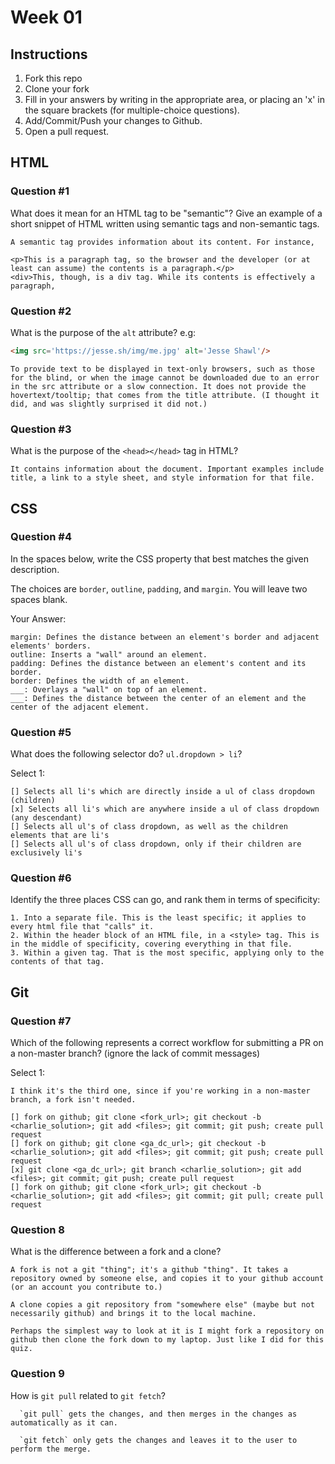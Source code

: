 # Week 01

## Instructions

1. Fork this repo
2. Clone your fork
3. Fill in your answers by writing in the appropriate area, or placing an 'x' in
the square brackets (for multiple-choice questions).
4. Add/Commit/Push your changes to Github.
5. Open a pull request.

## HTML

### Question #1

What does it mean for an HTML tag to be "semantic"? Give an example of a short snippet of HTML written using semantic tags and non-semantic tags.

```
A semantic tag provides information about its content. For instance,

<p>This is a paragraph tag, so the browser and the developer (or at least can assume) the contents is a paragraph.</p>
<div>This, though, is a div tag. While its contents is effectively a paragraph,
```

### Question #2

What is the purpose of the `alt` attribute? e.g:

```html
<img src='https://jesse.sh/img/me.jpg' alt='Jesse Shawl'/>
```

```
To provide text to be displayed in text-only browsers, such as those for the blind, or when the image cannot be downloaded due to an error in the src attribute or a slow connection. It does not provide the hovertext/tooltip; that comes from the title attribute. (I thought it did, and was slightly surprised it did not.)
```

### Question #3

What is the purpose of the `<head></head>` tag in HTML?

```
It contains information about the document. Important examples include title, a link to a style sheet, and style information for that file.
```

## CSS

### Question #4

In the spaces below, write the CSS property that best matches the given description.

The choices are `border`, `outline`, `padding`, and `margin`. You will leave two spaces blank.

Your Answer:

```text
margin: Defines the distance between an element's border and adjacent elements' borders.
outline: Inserts a "wall" around an element.
padding: Defines the distance between an element's content and its border.
border: Defines the width of an element.
___: Overlays a "wall" on top of an element.
___: Defines the distance between the center of an element and the center of the adjacent element.
```

### Question #5

What does the following selector do?  `ul.dropdown > li`?

Select 1:
```
[] Selects all li's which are directly inside a ul of class dropdown (children)
[x] Selects all li's which are anywhere inside a ul of class dropdown (any descendant)
[] Selects all ul's of class dropdown, as well as the children elements that are li's
[] Selects all ul's of class dropdown, only if their children are exclusively li's
```

### Question #6

Identify the three places CSS can go, and rank them in terms of specificity:

```
1. Into a separate file. This is the least specific; it applies to every html file that "calls" it.
2. Within the header block of an HTML file, in a <style> tag. This is in the middle of specificity, covering everything in that file.
3. Within a given tag. That is the most specific, applying only to the contents of that tag.
```

## Git

### Question #7

Which of the following represents a correct workflow for submitting a PR on a non-master branch?
(ignore the lack of commit messages)

Select 1:
```
I think it's the third one, since if you're working in a non-master branch, a fork isn't needed.

[] fork on github; git clone <fork_url>; git checkout -b <charlie_solution>; git add <files>; git commit; git push; create pull request
[] fork on github; git clone <ga_dc_url>; git checkout -b <charlie_solution>; git add <files>; git commit; git push; create pull request
[x] git clone <ga_dc_url>; git branch <charlie_solution>; git add <files>; git commit; git push; create pull request
[] fork on github; git clone <fork_url>; git checkout -b <charlie_solution>; git add <files>; git commit; git pull; create pull request
```

### Question 8

What is the difference between a fork and a clone?

```
A fork is not a git "thing"; it's a github "thing". It takes a repository owned by someone else, and copies it to your github account (or an account you contribute to.)

A clone copies a git repository from "somewhere else" (maybe but not necessarily github) and brings it to the local machine.

Perhaps the simplest way to look at it is I might fork a repository on github then clone the fork down to my laptop. Just like I did for this quiz.
```

### Question 9

How is `git pull` related to `git fetch`?

```
  `git pull` gets the changes, and then merges in the changes as automatically as it can.

  `git fetch` only gets the changes and leaves it to the user to perform the merge.
```
